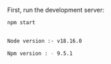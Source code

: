 First, run the development server:

```bash
npm start


Node version :- v18.16.0

Npm version : - 9.5.1
